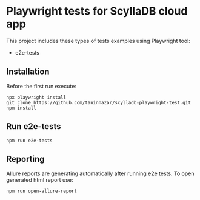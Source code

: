 # Playwright tests for ScyllaDB cloud app

This project includes these types of tests examples using Playwright tool:
- e2e-tests

## Installation
Before the first run execute:
```
npx playwright install
git clone https://github.com/taninnazar/scylladb-playwright-test.git
npm install
```

## Run e2e-tests
```
npm run e2e-tests
```

## Reporting

Allure reports are generating automatically after running e2e tests.
To open generated html report use:
```
npm run open-allure-report
```
